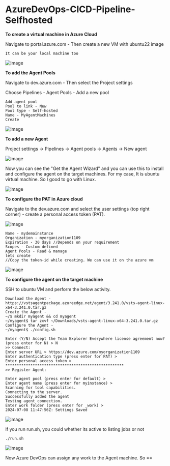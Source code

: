 # AzureDevOps-CICD-Pipeline-Selfhosted

**To create a virtual machine in Azure Cloud**

Navigate to portal.azure.com - Then create a new VM with ubuntu22 image

```
It can be your local machine too
```

![image](https://github.com/kohlidevops/AzureDevOps-CICD-Pipeline-Selfhosted/assets/100069489/af8db6a3-cac4-4ab1-8633-2e7472380bbc)

**To add the Agent Pools**

Navigate to dev.azure.com - Then select the Project settings

Choose Pipelines - Agent Pools - Add a new pool

```
Add agent pool
Pool to link - New
Pool type - Self-hosted
Name - MyAgentMachines
Create
```

![image](https://github.com/kohlidevops/AzureDevOps-CICD-Pipeline-Selfhosted/assets/100069489/2a1b3ec6-f2ed-4c34-a42c-c8e80ac5e9ae)

**To add a new Agent**

Project settings -> Pipelines -> Agent pools -> Agents -> New agent

![image](https://github.com/kohlidevops/AzureDevOps-CICD-Pipeline-Selfhosted/assets/100069489/63480e43-c8c4-4a22-9b6a-c997db55263a)

Now you can see the "Get the Agent Wizard" and you can use this to install and configure the agent on the target machines. For my case, It is ubuntu virtual machine. So I good to go with Linux.

![image](https://github.com/kohlidevops/AzureDevOps-CICD-Pipeline-Selfhosted/assets/100069489/79dd2ab3-0ab9-4254-a9bc-0963b7b4a94b)


**To configure the PAT in Azure cloud**

Navigate to the dev.azure.com and select the user settings (top right corner) - create a personal access token (PAT).

![image](https://github.com/kohlidevops/AzureDevOps-CICD-Pipeline-Selfhosted/assets/100069489/0c566478-82cb-4281-9d57-3dd7db7db328)

```
Name - mydemoinstance
Organization - myorganization1109
Expiration - 30 days //Depends on your requirement
Scopes - Custom defined
Agent Pools - Read & manage
lets create
//Copy the token-id while creating. We can use it on the azure vm
```

![image](https://github.com/kohlidevops/AzureDevOps-CICD-Pipeline-Selfhosted/assets/100069489/79e42d0b-272c-4f83-9583-31280a0f50e5)

**To configure the agent on the target machine**

SSH to ubuntu VM and perform the below activity.

```
Download the Agent - https://vstsagentpackage.azureedge.net/agent/3.241.0/vsts-agent-linux-x64-3.241.0.tar.gz
Create the Agent -
~/$ mkdir myagent && cd myagent
~/myagent$ tar zxvf ~/Downloads/vsts-agent-linux-x64-3.241.0.tar.gz
Configure the Agent -
~/myagent$ ./config.sh

Enter (Y/N) Accept the Team Explorer Everywhere license agreement now? (press enter for N) > N
>> Connect:
Enter server URL > https://dev.azure.com/myorganization1109
Enter authentication type (press enter for PAT) > 
Enter personal access token > ****************************************************
>> Register Agent:

Enter agent pool (press enter for default) > 
Enter agent name (press enter for myinstance) > 
Scanning for tool capabilities.
Connecting to the server.
Successfully added the agent
Testing agent connection.
Enter work folder (press enter for _work) > 
2024-07-08 11:47:56Z: Settings Saved
```

![image](https://github.com/kohlidevops/AzureDevOps-CICD-Pipeline-Selfhosted/assets/100069489/bb08d96e-5a2d-4f21-8bde-802dc7ce87e2)

If you run run.sh, you could whether its active to listing jobs or not

```
./run.sh
```

![image](https://github.com/kohlidevops/AzureDevOps-CICD-Pipeline-Selfhosted/assets/100069489/70d370f1-398b-4f52-82ea-55cadd37b7fe)

Now Azure DevOps can assign any work to the Agent machine. So ==
